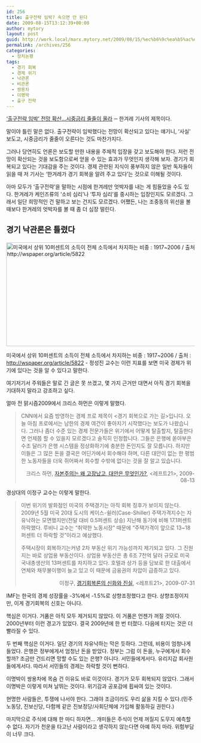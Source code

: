```yaml
---
id: 256
title: 출구전략 임박? 속으면 안 된다
date: 2009-08-15T13:12:39+00:00
author: mytory
layout: post
guid: http://work.local/marx.mytory.net/2009/08/15/%ec%b6%9c%ea%b5%ac%ec%a0%84%eb%9e%b5-%ec%9e%84%eb%b0%95-%ec%86%8d%ec%9c%bc%eb%a9%b4-%ec%95%88-%eb%90%9c%eb%8b%a4/
permalink: /archives/256
categories:
  - 정치논평
tags:
  - 경기 회복
  - 경제 위기
  - 낙관론
  - 비관론
  - 쌍용차
  - 이명박
  - 출구 전략
---
```

<a target="_blank" href="http://www.hani.co.kr/arti/economy/economy_general/371301.html">‘출구전략 임박’ 전망 확산…시중금리 줄줄이 올라</a> ─ 한겨레 기사의 제목이다.

말이야 틀린 말은 없다. 출구전략이 임박했다는 전망이 확산되고 있다는 얘기니, &#8216;사실&#8217; 보도고, 시중금리가 줄줄이 오른다는 것도 마찬가지다.

그러나 당연히도 언론은 보도할 만한 내용을 주체적 입장을 갖고 보도해야 한다. 저런 전망이 확산되는 것을 보도함으로써 얻을 수 있는 효과가 무엇인지 생각해 보자. 경기가 회복되고 있다는 기대감을 주는 것이다. 경제 관련된 지식이 풍부하지 않은 일반 독자들이 읽을 때 저 기사는 ‘한겨레가 경기 회복을 알려 주고 있다’는 것으로 이해될 것이다.

아마 모두가 &#8216;출구전략&#8217;을 말하는 시점에 한겨레만 엇박자를 내는 게 힘들었을 수도 있다. 한겨레가 케인즈류의 &#8216;소비 심리&#8217;나 &#8216;투자 심리&#8217;를 중시하는 입장인지도 모르겠다. 그래서 일단 희망적인 건 말하고 보는 건지도 모르겠다. 어쨌든, 나는 조중동의 위선을 볼 때보다 한겨레의 엇박자를 볼 때 좀 더 심장 떨린다.

## 경기 낙관론은 틀렸다<figure style="width: 550px" class="wp-caption aligncenter">

<img src="http://work.local/marx.mytory.net/wp-content/uploads/1/cfile24.uf.1375BC0E4A86B3E8817438.jpg" width="550" height="277" alt="미국에서 상위 10퍼센트의 소득이 전체 소득에서 차지하는 비중  : 1917~2006 / 출처 : http://wspaper.org/article/5822" filename="cfile24.uf.1375BC0E4A86B3E8817438.jpg" filemime="" /><figcaption class="wp-caption-text">미국에서 상위 10퍼센트의 소득이 전체 소득에서 차지하는 비중 : 1917~2006 / 출처 : http://wspaper.org/article/5822 - 정성진 교수는 이런 지표를 보면 미국 경제가 위기에 있다는 것을 알 수 있다고 말한다.</figcaption></figure> 

여기저기서 주워들은 말로 긴 글은 못 쓰겠고, 몇 가지 근거만 대면서 아직 경기 회복을 기대하지 말라고 강조하고 싶다.

얼마 전 맑시즘2009에서 크리스 하먼은 이렇게 말했다.

> CNN에서 요즘 방영하는 경제 프로 제목이 &lt;경기 회복으로 가는 길&gt;입니다. 오늘 아침 프로에서는 남한의 경제 여건이 좋아지기 시작했다는 보도가 나왔습니다. 그러나 좀더 수준 있는 경제 전문가들은 위기에서 어떻게 탈출할지, 탈출한다면 언제쯤 할 수 있을지 모르겠다고 솔직히 인정합니다. 그들은 은행에 쏟아부은 수조 달러가 은행 시스템을 정상화하기에 충분한 돈인지도 잘 모릅니다. 하지만 이들은 그 많은 돈을 결국은 어딘가에서 회수해야 하며, 다른 대안이 없는 한 평범한 노동자들을 더욱 쥐어짜서 회수할 수밖에 없다는 것을 잘 알고 있습니다.
> 
> <p style="text-align: right; ">
>   크리스 하먼, <a href="http://wspaper.org/article/6868">자본주의는 왜 고장났고, 대안은 무엇인가?</a>, &lt;레프트21&gt;,&nbsp;2009-08-13
> </p>

경상대의 이정구 교수는 이렇게 말한다.

> 이번 위기의 발화점인 미국의 주택경기는 아직 회복 징후가 보이지 않는다. 2009년 5월 미국 20대 도시의 케이스-쉴러(Case-Shiller) 주택가격지수는 자유낙하는 모면했지만(전달 대비 0.5퍼센트 상승) 지난해 동기에 비해 17.1퍼센트 하락했다. 루비니 교수는 “취약한 노동시장” 때문에 “주택가격이 앞으로 13~18퍼센트 더 하락할 것”이라고 예상했다.
> 
> 주택시장이 회복하기는커녕 2차 부동산 위기 가능성까지 제기되고 있다. 그 진원지는 바로 상업용 부동산이다. 상업용 부동산은 총 6조 7천억 달러 규모로 미국 국내총생산의 13퍼센트를 차지하고 있다. 호텔과 상가 등을 담보로 한 대출에서 연체와 채무불이행이 늘고 있고 이 때문에 금융권의 차압이 급증하고 있다.
> 
> <p style="text-align: right; ">
>   이정구, <a href="http://wspaper.org/article/6829">경기회복론의 신화와 진실</a>, &lt;레프트21&gt;,&nbsp;2009-07-31
> </p>

IMF는 한국의 경제 성장률을 -3%에서 -1.5%로 상향조정했다고 한다. 상향조정이지만, 이게 경기회복의 신호는 아니다.

핵심은 이거다. 거품은 아직 모두 제거되지 않았다. 이 거품은 언젠가 꺼질 것이다. 2000년부터 이런 경고가 있었다. 결국 2009년에 한 번 터졌다. 다음에 터지는 것은 더 빨라질 수 있다.

두 번째 핵심은 이거다. 일단 경기의 자유낙하는 막은 듯하다. 그런데, 비용이 엄청나게 들었다. 은행은 정부에게서 엄청난 돈을 받았다. 정부는 그럼 이 돈을, 누구에게서 회수할까? 조금만 건드리면 망할 수도 있는 은행? 아니다. 서민들에게서다. 유리지갑 회사원들에게서다. 따라서 서민들의 경제는 하락할 것이 뻔하다.

이명박이 쌍용차에 목숨 건 이유도 바로 이것이다. 경기가 모두 회복되지 않았다. 그래서 이명박은 이렇게 미쳐 날뛰는 것이다. 위기감과 공포감에 휩싸여 있는 것이다.

현명한 사람들은, 투쟁에 나서야 한다. 그래야 조금이라도 우리 삶을 지킬 수 있다.(민주노동당, 진보신당, 다함께 같은 진보정당/사회단체에 가입해 활동하길 권한다.)

마지막으로 주식에 대해 한 마디 하자면&#8230; 개미들은 주식이 언제 꺼질지 도무지 예측할 수 없다. 자기가 천운을 타고난 사람이라고 생각하지 않는다면 아예 하지 마라. 위험부담이 너무 크다.